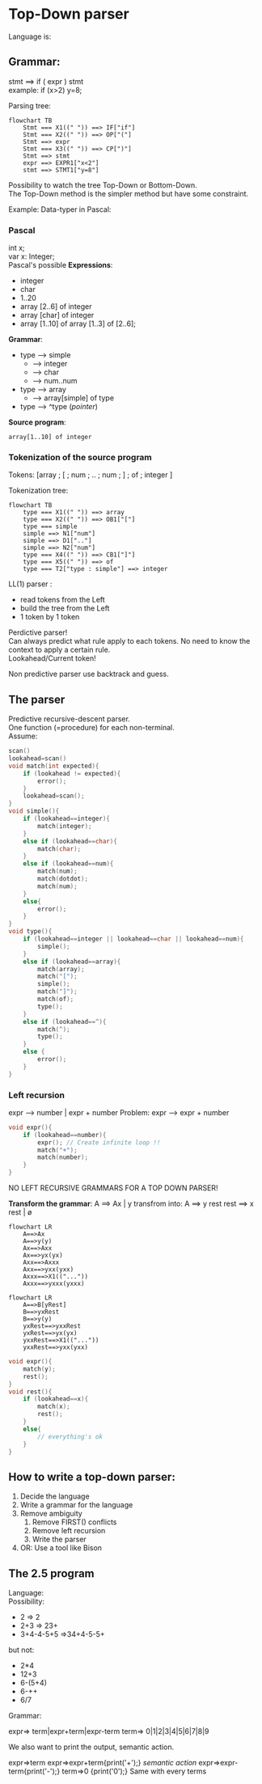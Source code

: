 # Top-Down parser

Language is:

## Grammar:

stmt ==> if ( expr ) stmt  
example: if (x>2) y=8;

Parsing tree:

```mermaid
flowchart TB
    Stmt === X1((" ")) ==> IF["if"]
    Stmt === X2((" ")) ==> OP["("]
    Stmt ==> expr
    Stmt === X3((" ")) ==> CP[")"]
    Stmt ==> stmt
    expr ==> EXPR1["x<2"]
    stmt ==> STMT1["y=8"]
```

Possibility to watch the tree Top-Down or Bottom-Down.  
The Top-Down method is the simpler method but have some constraint.

Example: Data-typer in Pascal:

### Pascal

int x;  
var x: Integer;  
Pascal's possible **Expressions**:

-   integer
-   char
-   1..20
-   array [2..6] of integer
-   array [char] of integer
-   array [1..10] of array [1..3] of [2..6];

**Grammar**:

-   type --> simple
    -   --> integer
    -   --> char
    -   --> num..num
-   type --> array
    -   --> array[simple] of type
-   type --> ^type (_pointer_)

**Source program**:

```
array[1..10] of integer
```

### Tokenization of the source program

Tokens: [array ; [ ; num ; .. ; num ; ] ; of ; integer ]

Tokenization tree:

```mermaid
flowchart TB
    type === X1((" ")) ==> array
    type === X2((" ")) ==> OB1["["]
    type === simple
    simple ==> N1["num"]
    simple ==> D1[".."]
    simple ==> N2["num"]
    type === X4((" ")) ==> CB1["]"]
    type === X5((" ")) ==> of
    type === T2["type : simple"] ==> integer
```

LL(1) parser :

-   read tokens from the Left
-   build the tree from the Left
-   1 token by 1 token

Perdictive parser!  
Can always predict what rule apply to each tokens. No need to know the context to apply a certain rule.  
Lookahead/Current token!

Non predictive parser use backtrack and guess.

## The parser

Predictive recursive-descent parser.  
One function (=procedure) for each non-terminal.  
Assume:

```C
scan()
lookahead=scan()
void match(int expected){
    if (lookahead != expected){
        error();
    }
    lookahead=scan();
}
void simple(){
    if (lookahead==integer){
        match(integer);
    }
    else if (lookahead==char){
        match(char);
    }
    else if (lookahead==num){
        match(num);
        match(dotdot);
        match(num);
    }
    else{
        error();
    }
}
void type(){
    if (lookahead==integer || lookahead==char || lookahead==num){
        simple();
    }
    else if (lookahead==array){
        match(array);
        match("[");
        simple();
        match("]");
        match(of);
        type();
    }
    else if (lookahead==^){
        match(^);
        type();
    }
    else {
        error();
    }
}
```

### Left recursion

expr --> number | expr + number
Problem: expr --> expr + number

```C
void expr(){
    if (lookahead==number){
        expr(); // Create infinite loop !!
        match("+");
        match(number);
    }
}
```

NO LEFT RECURSIVE GRAMMARS FOR A TOP DOWN PARSER!

**Transform the grammar**:
A ==> Ax | y
transfrom into:
A ==> y rest
rest ==> x rest | ø

```mermaid
flowchart LR
    A==>Ax
    A==>y(y)
    Ax==>Axx
    Ax==>yx(yx)
    Axx==>Axxx
    Axx==>yxx(yxx)
    Axxx==>X1(("..."))
    Axxx==>yxxx(yxxx)
```

```mermaid
flowchart LR
    A==>B[yRest]
    B==>yxRest
    B==>y(y)
    yxRest==>yxxRest
    yxRest==>yx(yx)
    yxxRest==>X1(("..."))
    yxxRest==>yxx(yxx)
```

```C
void expr(){
    match(y);
    rest();
}
void rest(){
    if (lookahead==x){
        match(x);
        rest();
    }
    else{
        // everything's ok
    }
}
```

## How to write a top-down parser:

1. Decide the language
2. Write a grammar for the language
3. Remove ambiguity
    1. Remove FIRST() conflicts
    2. Remove left recursion
    3. Write the parser
4. OR: Use a tool like Bison

## The 2.5 program

Language:  
Possibility:

-   2 => 2
-   2+3 => 23+
-   3+4-4-5+5 =>34+4-5-5+

but not:

-   2\*4
-   12+3
-   6-(5+4)
-   6-++
-   6/7

Grammar:

expr=> term|expr+term|expr-term
term=> 0|1|2|3|4|5|6|7|8|9

We also want to print the output, semantic action.

expr=>term
expr=>expr+term{print('+');} _semantic action_
expr=>expr-term{print('-');}
term=>0 {print('0');}
Same with every terms  

